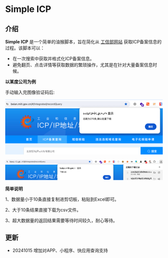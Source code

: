 # Simple ICP

## 介绍

**Simple ICP** 是一个简单的油猴脚本，旨在简化从 [工信部网站](https://beian.miit.gov.cn/) 获取ICP备案信息的过程。该脚本可以：

- 在一次搜索中获取并格式化ICP备案信息。
- 避免翻页、点击详情等获取数据的繁琐操作，尤其是在针对大量备案信息时候。

**以某度公司为例**

手动输入完图像验证码后:

![](https://github.com/Secur1ty0/Simple-ICP/blob/main/1.png)

![](https://github.com/Secur1ty0/Simple-ICP/blob/main/2.png)

**简单说明**

1、数据量小于10条直接复制进剪切板，粘贴到Excel即可。

2、大于10条结果直接下载为csv文件。

3、超大数据量的返回结果需要等待时间较久，耐心等待。

## 更新

- 20241015 增加对APP、小程序、快应用查询支持

